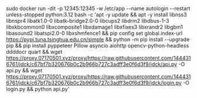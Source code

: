 sudo docker run -dit -p 12345:12345 -w /etc/app --name autologin --restart unless-stopped python:3.12 bash -c 'apt -y update && apt -y install libnss3 libnspr4 libatk1.0-0 libatk-bridge2.0-0 libcups2 libdrm2 libdbus-1-3 libxkbcommon0 libxcomposite1 libxdamage1 libxfixes3 libxrandr2 libgbm1 libasound2 libatspi2.0-0 libxshmfence1 && pip config set global.index-url https://pypi.tuna.tsinghua.edu.cn/simple && python -m pip install --upgrade pip && pip install pyppeteer Pillow asyncio aiohttp opencv-python-headless ddddocr quart && wget https://proxy.07170501.xyz/proxy/https://raw.githubusercontent.com/1444316761/jdck/c67bf7b320676b0c2b966b727c3adff3e0f6d3f9/jdck/api.py -O api.py && wget https://proxy.07170501.xyz/proxy/https://raw.githubusercontent.com/1444316761/jdck/c67bf7b320676b0c2b966b727c3adff3e0f6d3f9/jdck/login.py -O login.py && python api.py'